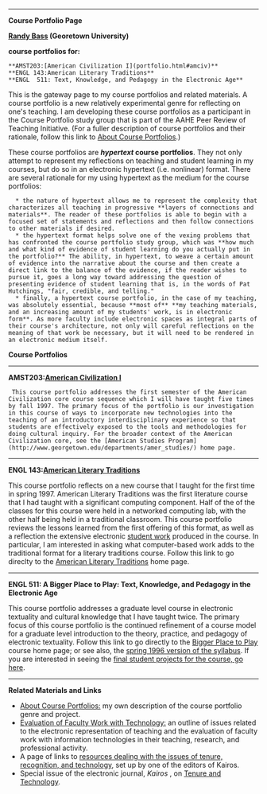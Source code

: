 * * *

**Course Portfolio Page**

**[Randy Bass](mailto:rbass@guvax.georgetown.edu) (Georetown University)**

**course portfolios for:**

    **AMST203:[American Civilization I](portfolio.html#amciv)**
    **ENGL 143:American Literary Traditions**
    **ENGL  511: Text, Knowledge, and Pedagogy in the Electronic Age**

This is the gateway page to my course portfolios and related materials. A
course portfolio is a new relatively experimental genre for reflecting on
one's teaching. I am developing these course portfolios as a participant in
the Course Portfolio study group that is part of the AAHE Peer Review of
Teaching Initiative. (For a fuller description of course portfolios and their
rationale, follow this link to [About Course Portfolios](aboutcp.html).)

These course portfolios are **_hypertext_ course portfolios**. They not only
attempt to represent my reflections on teaching and student learning in my
courses, but do so in an electronic hypertext (i.e. nonlinear) format. There
are several rationale for my using hypertext as the medium for the course
portfolios:

      * the nature of hypertext allows me to represent the complexity that characterizes all teaching in progressive **layers of connections and materials**. The reader of these portfolios is able to begin with a focused set of statements and reflections and then follow connections to other materials if desired.
      * the hypertext format helps solve one of the vexing problems that has confronted the course portfolio study group, which was **how much and what kind of evidence of student learning do you actually put in the portfolio?** The ability, in hypertext, to weave a certain amount of evidence into the narrative about the course and then create a direct link to the balance of the evidence, if the reader wishes to pursue it, goes a long way toward addressing the question of presenting evidence of student learning that is, in the words of Pat Hutchings, "fair, credible, and telling."
      * finally, a hypertext course portfolio, in the case of my teaching, was absolutely essential, because **most of** **my teaching materials, and an increasing amount of my students' work, is in electronic form**. As more faculty include electronic spaces as integral parts of their course's architecture, not only will careful reflections on the meaning of that work be necessary, but it will need to be rendered in an electronic medium itself. 

**Course Portfolios**

* * *

**AMST203:[American Civilization I](cpamciv.html)**

     This course portfolio addresses the first semester of the American Civilization core course sequence which I will have taught five times by fall 1997. The primary focus of the portfolio is our investigation in this course of ways to incorporate new technologies into the teaching of an introductory interdisciplinary experience so that students are effectively exposed to the tools and methodologies for doing cultural inquiry. For the broader context of the American Civilization core, see the [American Studies Program](http://www.georgetown.edu/departments/amer_studies/) home page. 

* * *

**ENGL 143:[American Literary
Traditions](http://www.georgetown.edu/bassr/traditions.html)**

This course portfolio reflects on a new course that I taught for the first
time in spring 1997. American Literary Traditions was the first literature
course that I had taught with a significant computing component. Half of the
of the classes for this course were held in a networked computing lab, with
the other half being held in a traditional classroom. This course portfolio
reviews the lessons learned from the first offering of this format, as well as
a reflection the extensive electronic [student
work](http://www.georgetown.edu/bassr/218/projects/student_projects.html)
produced in the course. In particular, I am interested in asking what
computer-based work adds to the traditional format for a literary traditions
course. Follow this link to go direclty to the [American Literary
Traditions](http://www.georgetown.edu/bassr/traditions.html) home page.

* * *

**ENGL  511: A Bigger Place to Play: Text, Knowledge, and Pedagogy in the
Electronic Age**

This course portfolio addresses a graduate level course in electronic
textuality and cultural knowledge that I have taught twice. The primary focus
of this course portfolio is the continued refinement of a course model for a
graduate level introduction to the theory, practice, and pedagogy of
electronic textuality. Follow this link to go directly to the [Bigger Place to
Play](www.georgetown.edu/bassr/511/bpp97.html) course home page; or see also,
the [spring 1996 version of the
syllabus](otal.umd.edu/~googie/bass/bassdemo.html). If you are interested in
seeing the [final student projects for the course, go
here](www.georgetown.edu/bassr/511/final/).

* * *

**Related Materials and Links**

  * [About Course Portfolios:](aboutcp.html) my own description of the course portfolio genre and project. 
  * [Evaluation of Faculty Work with Technology:](facwork) an outline of issues related to the electronic representation of teaching and the evaluation of faculty work with information technologies in their teaching, research, and professional activity. 
  * A page of links to [resources dealing with the issues of tenure, recognition, and technology](http://www.rpi.edu/~doherm/recognition/), set up by one of the editors of Kairos.
  * Special issue of the electronic journal, _Kairos_ , on [Tenure and Technology](http://english.ttu.edu/kairos/). 

